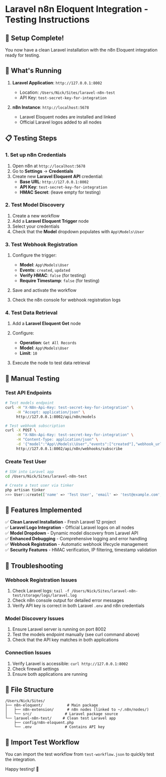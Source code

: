 # Laravel n8n Eloquent Integration - Testing Instructions

## 🎉 Setup Complete!

You now have a clean Laravel installation with the n8n Eloquent integration ready for testing.

## 🚀 What's Running

1. **Laravel Application**: `http://127.0.0.1:8002`
   - Location: `/Users/Nick/Sites/laravel-n8n-test`
   - API Key: `test-secret-key-for-integration`

2. **n8n Instance**: `http://localhost:5678`
   - Laravel Eloquent nodes are installed and linked
   - Official Laravel logos added to all nodes

## 📋 Testing Steps

### 1. Set up n8n Credentials

1. Open n8n at `http://localhost:5678`
2. Go to **Settings** → **Credentials**
3. Create new **Laravel Eloquent API** credential:
   - **Base URL**: `http://127.0.0.1:8002`
   - **API Key**: `test-secret-key-for-integration`
   - **HMAC Secret**: (leave empty for testing)

### 2. Test Model Discovery

1. Create a new workflow
2. Add a **Laravel Eloquent Trigger** node
3. Select your credentials
4. Check that the **Model** dropdown populates with `App\Models\User`

### 3. Test Webhook Registration

1. Configure the trigger:
   - **Model**: `App\Models\User`
   - **Events**: `created`, `updated`
   - **Verify HMAC**: `false` (for testing)
   - **Require Timestamp**: `false` (for testing)

2. Save and activate the workflow
3. Check the n8n console for webhook registration logs

### 4. Test Data Retrieval

1. Add a **Laravel Eloquent Get** node
2. Configure:
   - **Operation**: `Get All Records`
   - **Model**: `App\Models\User`
   - **Limit**: `10`

3. Execute the node to test data retrieval

## 🔧 Manual Testing

### Test API Endpoints

```bash
# Test models endpoint
curl -H "X-N8n-Api-Key: test-secret-key-for-integration" \
     -H "Accept: application/json" \
     http://127.0.0.1:8002/api/n8n/models

# Test webhook subscription
curl -X POST \
     -H "X-N8n-Api-Key: test-secret-key-for-integration" \
     -H "Content-Type: application/json" \
     -d '{"model":"App\\Models\\User","events":["created"],"webhook_url":"http://test.com/webhook"}' \
     http://127.0.0.1:8002/api/n8n/webhooks/subscribe
```

### Create Test User

```bash
# SSH into Laravel app
cd /Users/Nick/Sites/laravel-n8n-test

# Create a test user via tinker
php artisan tinker
>>> User::create(['name' => 'Test User', 'email' => 'test@example.com', 'password' => bcrypt('password')])
```

## 🎨 Features Implemented

✅ **Clean Laravel Installation** - Fresh Laravel 12 project  
✅ **Laravel Logo Integration** - Official Laravel logos on all nodes  
✅ **Model Dropdown** - Dynamic model discovery from Laravel API  
✅ **Enhanced Debugging** - Comprehensive logging and error handling  
✅ **Webhook Registration** - Automatic webhook lifecycle management  
✅ **Security Features** - HMAC verification, IP filtering, timestamp validation  

## 🐛 Troubleshooting

### Webhook Registration Issues

1. Check Laravel logs: `tail -f /Users/Nick/Sites/laravel-n8n-test/storage/logs/laravel.log`
2. Check n8n console output for detailed error messages
3. Verify API key is correct in both Laravel `.env` and n8n credentials

### Model Discovery Issues

1. Ensure Laravel server is running on port 8002
2. Test the models endpoint manually (see curl command above)
3. Check that the API key matches in both applications

### Connection Issues

1. Verify Laravel is accessible: `curl http://127.0.0.1:8002`
2. Check firewall settings
3. Ensure both applications are running

## 📁 File Structure

```
/Users/Nick/Sites/
├── n8n-eloquent/           # Main package
│   ├── n8n-extension/      # n8n nodes (linked to ~/.n8n/nodes/)
│   └── src/               # Laravel package source
└── laravel-n8n-test/     # Clean test Laravel app
    ├── config/n8n-eloquent.php
    └── .env               # Contains API key
```

## 🔗 Import Test Workflow

You can import the test workflow from `test-workflow.json` to quickly test the integration.

Happy testing! 🚀 
